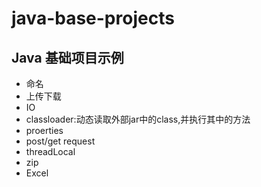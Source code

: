 # java-base-projects
## Java 基础项目示例
- 命名
- 上传下载
- IO
- classloader:动态读取外部jar中的class,并执行其中的方法
- proerties
- post/get request
- threadLocal
- zip
- Excel

